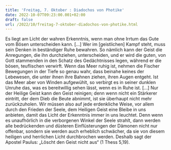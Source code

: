 ```yaml
---
title: 'Freitag, 7. Oktober : Diadochos von Photike'
date: 2022-10-07T09:23:00.001+02:00
draft: false
url: /2022/10/freitag-7-oktober-diadochos-von-photike.html
---
```


Es liegt am Licht der wahren Erkenntnis, wenn man ohne Irrtum das Gute vom Bösen unterscheiden kann. \[…\] Wer im \[geistlichen\] Kampf steht, muss sein Denken in beständiger Ruhe bewahren. So nämlich kann der Geist die Anregungen, die ihn durchziehen, unterscheiden, und er wird die guten, von Gott stammenden in den Schatz des Gedächtnisses legen, während er die bösen, teuflischen verwirft. Wenn das Meer ruhig ist, nehmen die Fischer Bewegungen in der Tiefe so genau wahr, dass beinahe keines der Lebewesen, die unter ihnen ihre Bahnen ziehen, ihren Augen entgeht. Ist das Meer aber von Winden aufgewühlt, so verbirgt es in seiner dunklen Unruhe das, was es bereitwillig sehen lässt, wenn es in Ruhe ist. \[…\] Nur der Heilige Geist kann den Geist reinigen; denn wenn nicht ein Stärkerer eintritt, der dem Dieb die Beute abnimmt, ist sie überhaupt nicht mehr zurückzuholen. Wir müssen also auf jede erdenkliche Weise, vor allem durch den Frieden der Seele, dem Heiligen Geist eine Bleibe in uns anbieten, damit das Licht der Erkenntnis immer in uns leuchtet. Denn wenn es unaufhörlich in die verborgenen Winkel der Seele strahlt, dann werden alle bedrückenden und düsteren Einflüsterungen der Dämonen nicht nur offenbar, sondern sie werden auch erheblich schwächer, da sie von diesem heiligen und herrlichen Licht durchbrochen werden. Deshalb sagt der Apostel Paulus: „Löscht den Geist nicht aus“ (1 Thess 5,19).